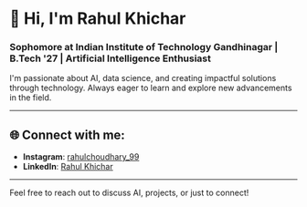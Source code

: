 # 👋 Hi, I'm Rahul Khichar

### Sophomore at Indian Institute of Technology Gandhinagar | B.Tech '27 | Artificial Intelligence Enthusiast

I'm passionate about AI, data science, and creating impactful solutions through technology. Always eager to learn and explore new advancements in the field.

---

## 🌐 Connect with me:

- **Instagram**: [rahulchoudhary_99](https://www.instagram.com/rahulchoudhary_99/)
- **LinkedIn**: [Rahul Khichar](https://www.linkedin.com/in/rahul-khichar-2106bb292/)

---

Feel free to reach out to discuss AI, projects, or just to connect!
